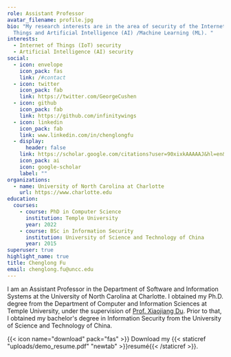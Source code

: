 ```yaml
---
role: Assistant Professor
avatar_filename: profile.jpg
bio: "My research interests are in the area of security of the Internet of
  Things and Artificial Intelligence (AI) /Machine Learning (ML). "
interests:
  - Internet of Things (IoT) security
  - Artificial Intelligence (AI) security
social:
  - icon: envelope
    icon_pack: fas
    link: /#contact
  - icon: twitter
    icon_pack: fab
    link: https://twitter.com/GeorgeCushen
  - icon: github
    icon_pack: fab
    link: https://github.com/infinitywings
  - icon: linkedin
    icon_pack: fab
    link: www.linkedin.com/in/chenglongfu
  - display:
      header: false
    link: https://scholar.google.com/citations?user=90xixkAAAAAJ&hl=en&oi=ao
    icon_pack: ai
    icon: google-scholar
    label: ""
organizations:
  - name: University of North Carolina at Charlotte
    url: https://www.charlotte.edu
education:
  courses:
    - course: PhD in Computer Science
      institution: Temple University
      year: 2022
    - course: BSc in Information Security
      institution: University of Science and Technology of China
      year: 2015
superuser: true
highlight_name: true
title: Chenglong Fu
email: chenglong.fu@uncc.edu
---
```

I am an Assistant Professor in the Department of Software and Information Systems at the University of North Carolina at Charlotte. I obtained my Ph.D. degree from the Department of Computer and Information Sciences at Temple University, under the supervision of [Prof. Xiaojiang Du](https://faculty.stevens.edu/xdu16). Prior to that, I obtained my bachelor's degree in Information Security from the University of Science and Technology of China. 

{{< icon name="download" pack="fas" >}} Download my {{< staticref "uploads/demo_resume.pdf" "newtab" >}}resumé{{< /staticref >}}.